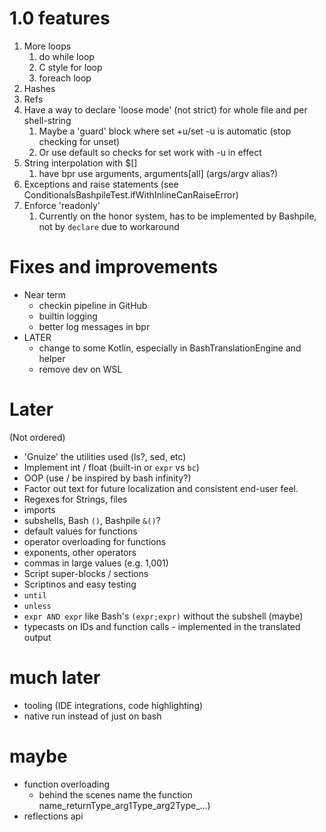# 1.0 features
1. More loops
   1. do while loop
   2. C style for loop
   3. foreach loop
2. Hashes
3. Refs
4. Have a way to declare 'loose mode' (not strict) for whole file and per shell-string
    1. Maybe a 'guard' block where set +u/set -u is automatic (stop checking for unset)
    2. Or use default so checks for set work with -u in effect
5. String interpolation with $[]
   1. have bpr use arguments, arguments[all] (args/argv alias?)
6. Exceptions and raise statements (see ConditionalsBashpileTest.ifWithInlineCanRaiseError)
7. Enforce 'readonly' 
   1. Currently on the honor system, has to be implemented by Bashpile, not by `declare` due to workaround

# Fixes and improvements
* Near term
  * checkin pipeline in GitHub
  * builtin logging
  * better log messages in bpr
* LATER
  * change to some Kotlin, especially in BashTranslationEngine and helper
  * remove dev on WSL

# Later
(Not ordered)
* 'Gnuize' the utilities used (ls?, sed, etc)
* Implement int / float (built-in or `expr` vs `bc`)
* OOP (use / be inspired by bash infinity?)
* Factor out text for future localization and consistent end-user feel.
* Regexes for Strings, files
* imports
* subshells, Bash `()`, Bashpile `&()`?
* default values for functions
* operator overloading for functions
* exponents, other operators
* commas in large values (e.g. 1,001)
* Script super-blocks / sections
* Scriptinos and easy testing
* `until`
* `unless`
* `expr AND expr` like Bash's `(expr;expr)` without the subshell (maybe)
* typecasts on IDs and function calls - implemented in the translated output

# much later
* tooling (IDE integrations, code highlighting)
* native run instead of just on bash

# maybe
* function overloading 
   * behind the scenes name the function name_returnType_arg1Type_arg2Type_...)
* reflections api